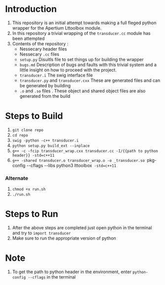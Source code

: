 # Introduction
1. This repository is an initial attempt towards making a full fleged python wrapper for the Apertium Lttoolbox  module.
2. In this repository a trivial wrapping of the `transducer.cc` module has been attempted
3. Contents of the repository :
	* Nessecary header files
	* Nessecary `.cc` files
	* `setup.py` Disuitls file to set things up for building the wrapper
	* `bugs.md` Description of bugs and faults with this trivial system and a little insight on how to proceed with the project.
	* `transducer.i` The swig interface file
	* `transducer.py` and `transducer.cxx` These are generated files and can be generated by building
	* `.o` and `.so` files . These object and shared object files are also generated from the build

# Steps to Build

1. `git clone repo`
2. `cd repo`
3. `swig -python -c++ transducer.i`
4. `python setup.py build_ext --inplace`
5. `g++ -c -fcip transducer_wrap.cxx transducer.cc -I/{{path to python header}} -std=c++11`
6. `g++ -shared transducer.o transducer_wrap.o -o _transducer.so `pkg-config --cflags --libs python3 lttoolbox` -std=c++11`

### Alternate
1. `chmod +x run.sh`
2. `./run.sh`



# Steps to Run

1. After the above steps are completed just open python in the terminal and try to `import transducer`
2. Make sure to run the appropriate version of python

# Note

1. To get the  path to python header in the  environment, enter `python-config --cflags` in the terminal


